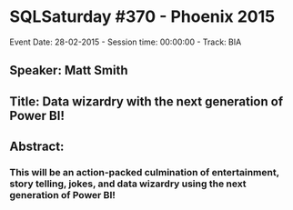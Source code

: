 # SQLSaturday #370 - Phoenix 2015
Event Date: 28-02-2015 - Session time: 00:00:00 - Track: BIA
## Speaker: Matt Smith
## Title: Data wizardry with the next generation of Power BI!
## Abstract:
### This will be an action-packed culmination of entertainment, story telling, jokes, and data wizardry using the next generation of Power BI!

